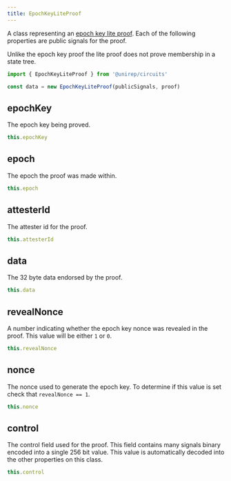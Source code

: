 ```yaml
---
title: EpochKeyLiteProof
---
```


A class representing an [epoch key lite proof](circuits#epoch-key-lite-proof). Each of the following properties are public signals for the proof.

Unlike the epoch key proof the lite proof does not prove membership in a state tree.

```ts
import { EpochKeyLiteProof } from '@unirep/circuits'

const data = new EpochKeyLiteProof(publicSignals, proof)
```

## epochKey

The epoch key being proved.

```ts
this.epochKey
```

## epoch

The epoch the proof was made within.

```ts
this.epoch
```

## attesterId

The attester id for the proof.

```ts
this.attesterId
```

## data

The 32 byte data endorsed by the proof.

```ts
this.data
```

## revealNonce

A number indicating whether the epoch key nonce was revealed in the proof. This value will be either `1` or `0`.

```ts
this.revealNonce
```

## nonce

The nonce used to generate the epoch key. To determine if this value is set check that `revealNonce == 1`.

```ts
this.nonce
```

## control

The control field used for the proof. This field contains many signals binary encoded into a single 256 bit value. This value is automatically decoded into the other properties on this class.

```ts
this.control
```
